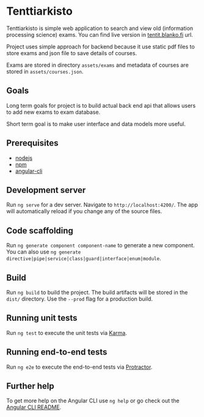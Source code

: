 # Tenttiarkisto

Tenttiarkisto is simple web application to search and view old (information processing science) exams. You can find live version in [tentit.blanko.fi](https://tentit.blanko.fi) url.

Project uses simple approach for backend because it use static pdf files to store exams and json file to save details of courses. 

Exams are stored in directory `assets/exams` and metadata of courses are stored in `assets/courses.json`.

## Goals
Long term goals for project is to build actual back end api that allows users to add new exams to exam database. 

Short term goal is to make user interface and data models more useful.

## Prerequisites

- [nodejs](https://nodejs.org/en/)
- [npm](https://www.npmjs.com/)
- [angular-cli](https://github.com/angular/angular-cli)

## Development server

Run `ng serve` for a dev server. Navigate to `http://localhost:4200/`. The app will automatically reload if you change any of the source files.

## Code scaffolding

Run `ng generate component component-name` to generate a new component. You can also use `ng generate directive|pipe|service|class|guard|interface|enum|module`.

## Build

Run `ng build` to build the project. The build artifacts will be stored in the `dist/` directory. Use the `--prod` flag for a production build.

## Running unit tests

Run `ng test` to execute the unit tests via [Karma](https://karma-runner.github.io).

## Running end-to-end tests

Run `ng e2e` to execute the end-to-end tests via [Protractor](http://www.protractortest.org/).

## Further help

To get more help on the Angular CLI use `ng help` or go check out the [Angular CLI README](https://github.com/angular/angular-cli/blob/master/README.md).
